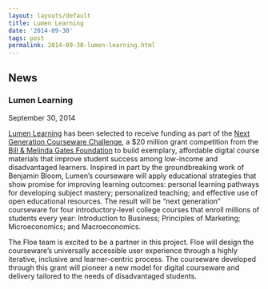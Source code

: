 ```yaml
---
layout: layouts/default
title: Lumen Learning
date: '2014-09-30'
tags: post
permalink: 2014-09-30-lumen-learning.html
---
```

<article class="floe-content floe-news-item">
                <h2> News </h2>
                <h3>Lumen Learning</h3>
                <time class="floe-date" datetime="2014-09-30">September 30, 2014</time>
                <p><a href="http://lumenlearning.com/">Lumen Learning</a> has been selected to receive funding as part of the
                    <a href="https://www.gatesfoundation.org/Media-Center/Press-Releases/2014/09/Gates-Foundation-Announces-Finalists-for-$20-Million-in-Digital-Courseware-Investments">Next Generation Courseware Challenge</a>,
                    a $20 million grant competition from the <a href="http://www.gatesfoundation.org/">Bill & Melinda Gates Foundation</a>
                    to build exemplary, affordable digital course materials that improve student success among low-income
                    and disadvantaged learners. Inspired in part by the groundbreaking work of Benjamin Bloom, Lumen’s
                    courseware will apply educational strategies that show promise for improving learning outcomes: personal
                    learning pathways for developing subject mastery; personalized teaching; and effective use of open
                    educational resources. The result will be “next generation” courseware for four introductory-level
                    college courses that enroll millions of students every year: Introduction to Business; Principles of
                    Marketing; Microeconomics; and Macroeconomics.</p>
                <p>The Floe team is excited to be a partner in this project. Floe will design the courseware’s universally
                    accessible user experience through a highly iterative, inclusive and learner-centric process.
                    The courseware developed through this grant will pioneer a new model for digital courseware and
                    delivery tailored to the needs of disadvantaged students.</p>
            </article>
